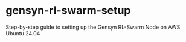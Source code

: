 # gensyn-rl-swarm-setup
Step-by-step guide to setting up the Gensyn RL-Swarm Node on AWS Ubuntu 24.04
